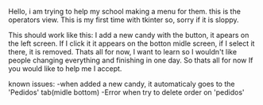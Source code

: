 Hello, i am trying to help my school making a menu for them. this is the operators view. This is my first time with tkinter so, sorry if it is sloppy.


This should work like this:
I add a new candy with the button, it apears on the left screen.
If I click it it appears on the botton midle screen, if I select it there, it is removed.
Thats all for now, I want to learn so I wouldn't like people changing everything and finishing in one day. So thats all for now
If you would like to help me I accept.

known issues:
-when added a new candy, it automaticaly goes to the 'Pedidos' tab(midle bottom)
-Error when try to delete order on 'pedidos'
